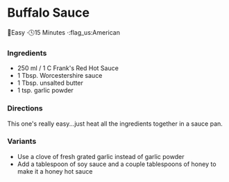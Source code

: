 # Buffalo Sauce

:dart:Easy  ·:clock4:15 Minutes  ·:flag\_us:American

### Ingredients

* 250 ml / 1 C Frank's Red Hot Sauce
* 1 Tbsp. Worcestershire sauce
* 1 Tbsp. unsalted butter
* 1 tsp. garlic powder

### Directions

This one's really easy...just heat all the ingredients together in a sauce pan.

### Variants

* Use a clove of fresh grated garlic instead of garlic powder
* Add a tablespoon of soy sauce and a couple tablespoons of honey to make it a honey hot sauce
